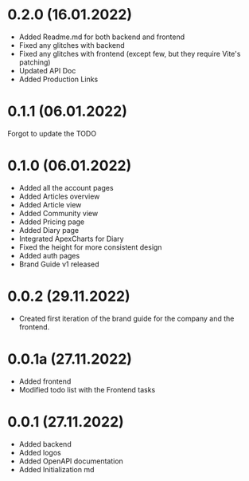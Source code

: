 # 0.2.0 (16.01.2022)
- Added Readme.md for both backend and frontend
- Fixed any glitches with backend
- Fixed any glitches with frontend (except few, but they require Vite's patching)
- Updated API Doc
- Added Production Links 

# 0.1.1 (06.01.2022)
Forgot to update the TODO

# 0.1.0 (06.01.2022)
- Added all the account pages
- Added Articles overview
- Added Article view
- Added Community view
- Added Pricing page
- Added Diary page
- Integrated ApexCharts for Diary
- Fixed the height for more consistent design
- Added auth pages
- Brand Guide v1 released

# 0.0.2 (29.11.2022)
- Created first iteration of the brand guide for the company and the frontend.

# 0.0.1a (27.11.2022)
- Added frontend
- Modified todo list with the Frontend tasks

# 0.0.1 (27.11.2022)
- Added backend
- Added logos
- Added OpenAPI documentation
- Added Initialization md